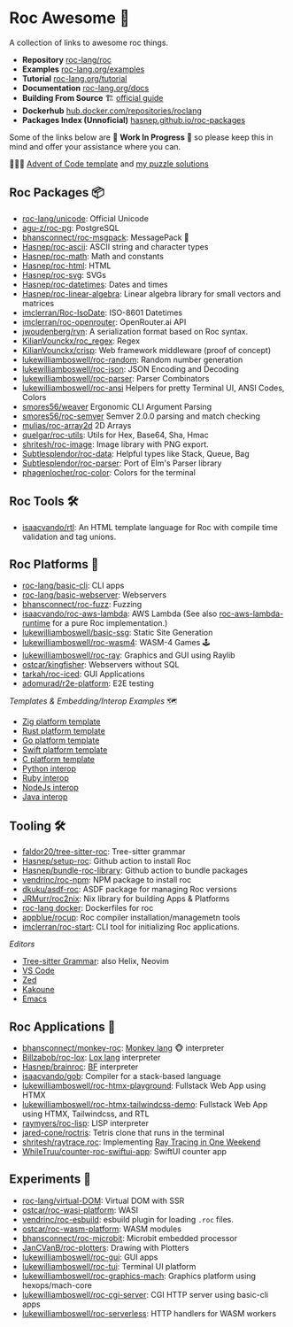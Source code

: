 
# Roc Awesome 🤘

A collection of links to awesome roc things. 

- **Repository** [roc-lang/roc](https://github.com/roc-lang/roc)
- **Examples** [roc-lang.org/examples](https://www.roc-lang.org/examples)
- **Tutorial** [roc-lang.org/tutorial](https://www.roc-lang.org/tutorial)
- **Documentation** [roc-lang.org/docs](https://www.roc-lang.org/docs)
- **Building From Source** 🏗️ [official guide](https://github.com/roc-lang/roc/blob/main/BUILDING_FROM_SOURCE.md)
- **Dockerhub** [hub.docker.com/repositories/roclang](https://hub.docker.com/repositories/roclang)
- **Packages Index (Unnoficial)** [hasnep.github.io/roc-packages](https://hasnep.github.io/roc-packages/)

Some of the links below are 🚧 **Work In Progress** 🚧 so please keep this in mind and offer your assistance where you can.

🎄🎁🎄 [Advent of Code template](https://github.com/lukewilliamboswell/aoc-template) and [my puzzle solutions](https://github.com/lukewilliamboswell/aoc)

## Roc Packages 📦
- [roc-lang/unicode](https://github.com/roc-lang/unicode): Official Unicode
- [agu-z/roc-pg](https://github.com/agu-z/roc-pg): PostgreSQL
- [bhansconnect/roc-msgpack](https://github.com/bhansconnect/roc-msgpack): MessagePack 🚧 
- [Hasnep/roc-ascii](https://github.com/Hasnep/roc-ascii): ASCII string and character types
- [Hasnep/roc-math](https://github.com/Hasnep/roc-math): Math and constants
- [Hasnep/roc-html](https://github.com/Hasnep/roc-html): HTML
- [Hasnep/roc-svg](https://github.com/Hasnep/roc-svg): SVGs
- [Hasnep/roc-datetimes](https://github.com/hasnep/roc-datetimes): Dates and times
- [Hasnep/roc-linear-algebra](https://github.com/Hasnep/roc-linear-algebra): Linear algebra library for small vectors and matrices
- [imclerran/Roc-IsoDate](https://github.com/imclerran/Roc-IsoDate): ISO-8601 Datetimes
- [imclerran/roc-openrouter](https://github.com/imclerran/roc-openrouter): OpenRouter.ai API
- [jwoudenberg/rvn](https://github.com/jwoudenberg/rvn): A serialization format based on Roc syntax.
- [KilianVounckx/roc_regex](https://github.com/KilianVounckx/roc_regex): Regex
- [KilianVounckx/crisp](https://github.com/KilianVounckx/crisp): Web framework middleware (proof of concept)
- [lukewilliamboswell/roc-random](https://github.com/lukewilliamboswell/roc-random): Random number generation
- [lukewilliamboswell/roc-json](https://github.com/lukewilliamboswell/roc-json): JSON Encoding and Decoding
- [lukewilliamboswell/roc-parser](https://github.com/lukewilliamboswell/roc-parser): Parser Combinators
- [lukewilliamboswell/roc-ansi](https://github.com/lukewilliamboswell/roc-ansi) Helpers for pretty Terminal UI, ANSI Codes, Colors
- [smores56/weaver](https://github.com/smores56/weaver) Ergonomic CLI Argument Parsing
- [smores56/roc-semver](https://github.com/smores56/roc-semver) Semver 2.0.0 parsing and match checking
- [mulias/roc-array2d](https://github.com/mulias/roc-array2d) 2D Arrays
- [quelgar/roc-utils](https://github.com/quelgar/roc-utils): Utils for Hex, Base64, Sha, Hmac
- [shritesh/roc-image](https://github.com/shritesh/roc-image): Image library with PNG export.
- [Subtlesplendor/roc-data](https://github.com/Subtlesplendor/roc-data): Helpful types like Stack, Queue, Bag
- [Subtlesplendor/roc-parser](https://github.com/Subtlesplendor/roc-parser): Port of Elm's Parser library
- [phagenlocher/roc-color](https://github.com/phagenlocher/roc-color): Colors for the terminal

## Roc Tools 🛠️
- [isaacvando/rtl](https://github.com/isaacvando/rtl): An HTML template language for Roc with compile time validation and tag unions.

## Roc Platforms 🏢
- [roc-lang/basic-cli](https://github.com/roc-lang/basic-cli): CLI apps
- [roc-lang/basic-webserver](https://github.com/roc-lang/basic-webserver): Webservers
- [bhansconnect/roc-fuzz](https://github.com/bhansconnect/roc-fuzz): Fuzzing
- [isaacvando/roc-aws-lambda](https://github.com/isaacvando/roc-aws-lambda): AWS Lambda (See also [roc-aws-lambda-runtime](https://github.com/isaacvando/roc-aws-lambda-runtime) for a pure Roc implementation.)
- [lukewilliamboswell/basic-ssg](https://github.com/lukewilliamboswell/basic-ssg): Static Site Generation
- [lukewilliamboswell/roc-wasm4](https://github.com/lukewilliamboswell/roc-wasm4): WASM-4 Games 🕹️
- [lukewilliamboswell/roc-ray](https://github.com/lukewilliamboswell/roc-ray): Graphics and GUI using Raylib
- [ostcar/kingfisher](https://github.com/ostcar/kingfisher): Webservers without SQL
- [tarkah/roc-iced](https://github.com/tarkah/roc-iced): GUI Applications
- [adomurad/r2e-platform](https://github.com/adomurad/r2e-platform): E2E testing

*Templates & Embedding/Interop Examples* 🗺
- [Zig platform template](https://github.com/lukewilliamboswell/roc-platform-template-zig)
- [Rust platform template](https://github.com/lukewilliamboswell/roc-platform-template-rust)
- [Go platform template](https://github.com/lukewilliamboswell/roc-platform-template-go)
- [Swift platform template](https://github.com/lukewilliamboswell/roc-platform-template-swift)
- [C platform template](https://github.com/lukewilliamboswell/roc-platform-template-c)
- [Python interop](https://github.com/roc-lang/roc/tree/main/examples/python-interop)
- [Ruby interop](https://github.com/roc-lang/roc/tree/main/examples/ruby-interop)
- [NodeJs interop](https://github.com/roc-lang/roc/tree/main/examples/nodejs-interop)
- [Java interop](https://github.com/roc-lang/roc/tree/main/examples/jvm-interop)

## Tooling 🛠️

- [faldor20/tree-sitter-roc](https://github.com/faldor20/tree-sitter-roc): Tree-sitter grammar
- [Hasnep/setup-roc](https://github.com/Hasnep/setup-roc): Github action to install Roc
- [Hasnep/bundle-roc-library](https://github.com/Hasnep/bundle-roc-library): Github action to bundle packages
- [vendrinc/roc-npm](https://github.com/vendrinc/roc-npm/): NPM package to install roc
- [dkuku/asdf-roc](https://github.com/dkuku/asdf-roc): ASDF package for managing Roc versions
- [JRMurr/roc2nix](https://github.com/JRMurr/roc2nix): Nix library for building Apps & Platforms
- [roc-lang docker](https://github.com/roc-lang/roc/tree/main/docker): Dockerfiles for roc
- [appblue/rocup](https://github.com/appblue/rocup): Roc compiler installation/managemetn tools
- [imclerran/roc-start](https://github.com/imclerran/roc-start): CLI tool for initializing Roc applications.

*Editors*
- [Tree-sitter Grammar](https://github.com/faldor20/tree-sitter-roc): also Helix, Neovim
- [VS Code](https://marketplace.visualstudio.com/items?itemName=IvanDemchenko.roc-lang-unofficial)
- [Zed](https://github.com/h2000/zed-roc)
- [Kakoune](https://github.com/evanrelf/roc.kak)
- [Emacs](https://gitlab.com/tad-lispy/roc-mode)

## Roc Applications 💾

- [bhansconnect/monkey-roc](https://github.com/bhansconnect/monkey-roc): [Monkey lang](https://monkeylang.org) 🐵 interpreter
- [Billzabob/roc-lox](https://github.com/Billzabob/roc-lox): [Lox lang](https://craftinginterpreters.com/contents.html) interpreter
- [Hasnep/brainroc](https://github.com/Hasnep/brainroc): [BF](https://en.wikipedia.org/wiki/Brainfuck) interpreter
- [isaacvando/gob](https://github.com/isaacvando/gob): Compiler for a stack-based language
- [lukewilliamboswell/roc-htmx-playground](https://github.com/lukewilliamboswell/roc-htmx-playground): Fullstack Web App using HTMX
- [lukewilliamboswell/roc-htmx-tailwindcss-demo](https://github.com/lukewilliamboswell/roc-htmx-tailwindcss-demo): Fullstack Web App using HTMX, Tailwindcss, and RTL
- [raymyers/roc-lisp](https://github.com/raymyers/roc-lisp): LISP interpreter
- [jared-cone/roctris](https://github.com/jared-cone/roctris): Tetris clone that runs in the terminal
- [shritesh/raytrace.roc](https://github.com/shritesh/raytrace.roc): Implementing [Ray Tracing in One Weekend](https://raytracing.github.io)
- [WhileTruu/counter-roc-swiftui-app](https://github.com/WhileTruu/counter-roc-swiftui-app): SwiftUI counter app

## Experiments 🔭
- [roc-lang/virtual-DOM](https://github.com/roc-lang/roc/tree/main/examples/virtual-dom-wip): Virtual DOM with SSR
- [ostcar/roc-wasi-platform](https://github.com/ostcar/roc-wasi-platform): WASI
- [vendrinc/roc-esbuild](https://github.com/vendrinc/roc-esbuild): esbuild plugin for loading `.roc` files.
- [ostcar/roc-wasm-platform](https://github.com/ostcar/roc-wasm-platform): WASM modules
- [bhansconnect/roc-microbit](https://github.com/bhansconnect/roc-microbit): Microbit embedded processor
- [JanCVanB/roc-plotters](https://github.com/JanCVanB/roc-plotters): Drawing with Plotters
- [lukewilliamboswell/roc-gui](https://github.com/lukewilliamboswell/roc-gui): GUI apps
- [lukewilliamboswell/roc-tui](https://github.com/lukewilliamboswell/roc-tui): Terminal UI platform
- [lukewilliamboswell/roc-graphics-mach](https://github.com/lukewilliamboswell/roc-graphics-mach): Graphics platform using hexops/mach-core
- [lukewilliamboswell/roc-cgi-server](https://github.com/lukewilliamboswell/roc-cgi-server): CGI HTTP server using basic-cli apps 
- [lukewilliamboswell/roc-serverless](https://github.com/lukewilliamboswell/roc-serverless): HTTP handlers for WASM workers
 
